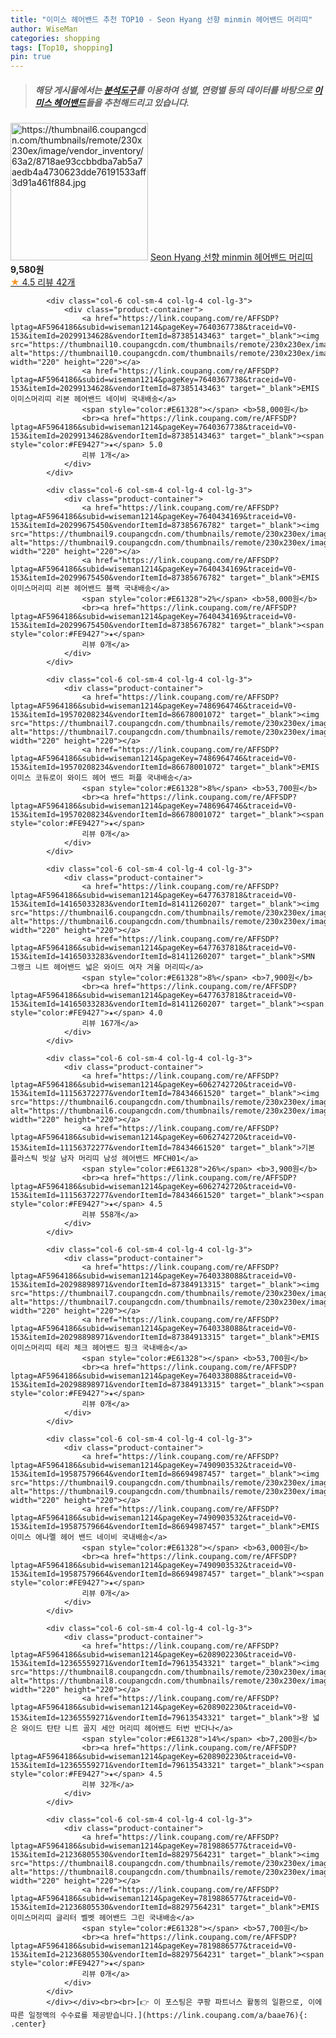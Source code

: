 ```yaml
---
title: "이미스 헤어밴드 추천 TOP10 - Seon Hyang 선향 minmin 헤어밴드 머리띠"
author: WiseMan
categories: shopping
tags: [Top10, shopping]
pin: true
---
```


> ##### 해당 게시물에서는 [**분석도구**](https://itemscout.io/)를 이용하여 **성별**, **연령별** 등의 데이터를 바탕으로 [**이미스 헤어밴드**](https://link.coupang.com/a/baae76)들을 추천해드리고 있습니다.
<div class="container"><div class="row">
            <div class="col-6 col-sm-4 col-lg-4 col-lg-3">
                <div class="product-container">
                    <a href="https://link.coupang.com/re/AFFSDP?lptag=AF5964186&subid=wiseman1214&pageKey=7660224564&traceid=V0-153&itemId=20406110073&vendorItemId=87488319774" target="_blank"><img src="https://thumbnail6.coupangcdn.com/thumbnails/remote/230x230ex/image/vendor_inventory/63a2/8718ae93ccbbdba7ab5a7aedb4a4730623dde76191533aff3d91a461f884.jpg" alt="https://thumbnail6.coupangcdn.com/thumbnails/remote/230x230ex/image/vendor_inventory/63a2/8718ae93ccbbdba7ab5a7aedb4a4730623dde76191533aff3d91a461f884.jpg" width="220" height="220"></a>
                    <a href="https://link.coupang.com/re/AFFSDP?lptag=AF5964186&subid=wiseman1214&pageKey=7660224564&traceid=V0-153&itemId=20406110073&vendorItemId=87488319774" target="_blank">Seon Hyang 선향 minmin 헤어밴드 머리띠</a>
                    <span style="color:#E61328"></span> <b>9,580원</b>
                    <br><a href="https://link.coupang.com/re/AFFSDP?lptag=AF5964186&subid=wiseman1214&pageKey=7660224564&traceid=V0-153&itemId=20406110073&vendorItemId=87488319774" target="_blank"><span style="color:#FE9427">★</span> 4.5
                    리뷰 42개</a>
                </div>
            </div>
            
            <div class="col-6 col-sm-4 col-lg-4 col-lg-3">
                <div class="product-container">
                    <a href="https://link.coupang.com/re/AFFSDP?lptag=AF5964186&subid=wiseman1214&pageKey=7640367738&traceid=V0-153&itemId=20299134628&vendorItemId=87385143463" target="_blank"><img src="https://thumbnail10.coupangcdn.com/thumbnails/remote/230x230ex/image/vendor_inventory/9997/bfe39af30380a2f01de6b576a803d8900a3b176301cd3e13e95f251ff3bb.jpeg" alt="https://thumbnail10.coupangcdn.com/thumbnails/remote/230x230ex/image/vendor_inventory/9997/bfe39af30380a2f01de6b576a803d8900a3b176301cd3e13e95f251ff3bb.jpeg" width="220" height="220"></a>
                    <a href="https://link.coupang.com/re/AFFSDP?lptag=AF5964186&subid=wiseman1214&pageKey=7640367738&traceid=V0-153&itemId=20299134628&vendorItemId=87385143463" target="_blank">EMIS 이미스머리띠 리본 헤어밴드 네이비 국내배송</a>
                    <span style="color:#E61328"></span> <b>58,000원</b>
                    <br><a href="https://link.coupang.com/re/AFFSDP?lptag=AF5964186&subid=wiseman1214&pageKey=7640367738&traceid=V0-153&itemId=20299134628&vendorItemId=87385143463" target="_blank"><span style="color:#FE9427">★</span> 5.0
                    리뷰 1개</a>
                </div>
            </div>
            
            <div class="col-6 col-sm-4 col-lg-4 col-lg-3">
                <div class="product-container">
                    <a href="https://link.coupang.com/re/AFFSDP?lptag=AF5964186&subid=wiseman1214&pageKey=7640434169&traceid=V0-153&itemId=20299675450&vendorItemId=87385676782" target="_blank"><img src="https://thumbnail9.coupangcdn.com/thumbnails/remote/230x230ex/image/vendor_inventory/adf5/54deddf058811ade2dccf6f001d86d8740335bf5be63b18eca3c33c7940e.jpeg" alt="https://thumbnail9.coupangcdn.com/thumbnails/remote/230x230ex/image/vendor_inventory/adf5/54deddf058811ade2dccf6f001d86d8740335bf5be63b18eca3c33c7940e.jpeg" width="220" height="220"></a>
                    <a href="https://link.coupang.com/re/AFFSDP?lptag=AF5964186&subid=wiseman1214&pageKey=7640434169&traceid=V0-153&itemId=20299675450&vendorItemId=87385676782" target="_blank">EMIS 이미스머리띠 리본 헤어밴드 블랙 국내배송</a>
                    <span style="color:#E61328">2%</span> <b>58,000원</b>
                    <br><a href="https://link.coupang.com/re/AFFSDP?lptag=AF5964186&subid=wiseman1214&pageKey=7640434169&traceid=V0-153&itemId=20299675450&vendorItemId=87385676782" target="_blank"><span style="color:#FE9427">★</span> 
                    리뷰 0개</a>
                </div>
            </div>
            
            <div class="col-6 col-sm-4 col-lg-4 col-lg-3">
                <div class="product-container">
                    <a href="https://link.coupang.com/re/AFFSDP?lptag=AF5964186&subid=wiseman1214&pageKey=7486964746&traceid=V0-153&itemId=19570208234&vendorItemId=86678001072" target="_blank"><img src="https://thumbnail7.coupangcdn.com/thumbnails/remote/230x230ex/image/vendor_inventory/c7a1/b111a3ca021a4a9ae2507576b8c18dbc8ddc6d6e642dc3c7d882346de29d.jpeg" alt="https://thumbnail7.coupangcdn.com/thumbnails/remote/230x230ex/image/vendor_inventory/c7a1/b111a3ca021a4a9ae2507576b8c18dbc8ddc6d6e642dc3c7d882346de29d.jpeg" width="220" height="220"></a>
                    <a href="https://link.coupang.com/re/AFFSDP?lptag=AF5964186&subid=wiseman1214&pageKey=7486964746&traceid=V0-153&itemId=19570208234&vendorItemId=86678001072" target="_blank">EMIS 이미스 코듀로이 와이드 헤어 밴드 퍼플 국내배송</a>
                    <span style="color:#E61328">8%</span> <b>53,700원</b>
                    <br><a href="https://link.coupang.com/re/AFFSDP?lptag=AF5964186&subid=wiseman1214&pageKey=7486964746&traceid=V0-153&itemId=19570208234&vendorItemId=86678001072" target="_blank"><span style="color:#FE9427">★</span> 
                    리뷰 0개</a>
                </div>
            </div>
            
            <div class="col-6 col-sm-4 col-lg-4 col-lg-3">
                <div class="product-container">
                    <a href="https://link.coupang.com/re/AFFSDP?lptag=AF5964186&subid=wiseman1214&pageKey=6477637818&traceid=V0-153&itemId=14165033283&vendorItemId=81411260207" target="_blank"><img src="https://thumbnail6.coupangcdn.com/thumbnails/remote/230x230ex/image/vendor_inventory/15f4/fed4c30d19284c861768f314b6dd078c52afca9f078d68adb21ac7817ab1.jpg" alt="https://thumbnail6.coupangcdn.com/thumbnails/remote/230x230ex/image/vendor_inventory/15f4/fed4c30d19284c861768f314b6dd078c52afca9f078d68adb21ac7817ab1.jpg" width="220" height="220"></a>
                    <a href="https://link.coupang.com/re/AFFSDP?lptag=AF5964186&subid=wiseman1214&pageKey=6477637818&traceid=V0-153&itemId=14165033283&vendorItemId=81411260207" target="_blank">SMN 그랭크 니트 헤어밴드 넓은 와이드 여자 겨울 머리띠</a>
                    <span style="color:#E61328">8%</span> <b>7,900원</b>
                    <br><a href="https://link.coupang.com/re/AFFSDP?lptag=AF5964186&subid=wiseman1214&pageKey=6477637818&traceid=V0-153&itemId=14165033283&vendorItemId=81411260207" target="_blank"><span style="color:#FE9427">★</span> 4.0
                    리뷰 167개</a>
                </div>
            </div>
            
            <div class="col-6 col-sm-4 col-lg-4 col-lg-3">
                <div class="product-container">
                    <a href="https://link.coupang.com/re/AFFSDP?lptag=AF5964186&subid=wiseman1214&pageKey=6062742720&traceid=V0-153&itemId=11156372277&vendorItemId=78434661520" target="_blank"><img src="https://thumbnail6.coupangcdn.com/thumbnails/remote/230x230ex/image/vendor_inventory/4e50/a99e1104f0d53a414e9a7867aebe9e5b57932ef97cc36dcab476b7951fb9.jpg" alt="https://thumbnail6.coupangcdn.com/thumbnails/remote/230x230ex/image/vendor_inventory/4e50/a99e1104f0d53a414e9a7867aebe9e5b57932ef97cc36dcab476b7951fb9.jpg" width="220" height="220"></a>
                    <a href="https://link.coupang.com/re/AFFSDP?lptag=AF5964186&subid=wiseman1214&pageKey=6062742720&traceid=V0-153&itemId=11156372277&vendorItemId=78434661520" target="_blank">기본 플라스틱 빗살 남자 머리띠 남성 헤어밴드 MFCH01</a>
                    <span style="color:#E61328">26%</span> <b>3,900원</b>
                    <br><a href="https://link.coupang.com/re/AFFSDP?lptag=AF5964186&subid=wiseman1214&pageKey=6062742720&traceid=V0-153&itemId=11156372277&vendorItemId=78434661520" target="_blank"><span style="color:#FE9427">★</span> 4.5
                    리뷰 558개</a>
                </div>
            </div>
            
            <div class="col-6 col-sm-4 col-lg-4 col-lg-3">
                <div class="product-container">
                    <a href="https://link.coupang.com/re/AFFSDP?lptag=AF5964186&subid=wiseman1214&pageKey=7640338088&traceid=V0-153&itemId=20298898971&vendorItemId=87384913315" target="_blank"><img src="https://thumbnail7.coupangcdn.com/thumbnails/remote/230x230ex/image/vendor_inventory/85c1/ae1bc29162dfaf6080baeb4508b35e819731a3aff3d91dc5e94c3a65e214.jpeg" alt="https://thumbnail7.coupangcdn.com/thumbnails/remote/230x230ex/image/vendor_inventory/85c1/ae1bc29162dfaf6080baeb4508b35e819731a3aff3d91dc5e94c3a65e214.jpeg" width="220" height="220"></a>
                    <a href="https://link.coupang.com/re/AFFSDP?lptag=AF5964186&subid=wiseman1214&pageKey=7640338088&traceid=V0-153&itemId=20298898971&vendorItemId=87384913315" target="_blank">EMIS 이미스머리띠 테리 체크 헤어밴드 핑크 국내배송</a>
                    <span style="color:#E61328"></span> <b>53,700원</b>
                    <br><a href="https://link.coupang.com/re/AFFSDP?lptag=AF5964186&subid=wiseman1214&pageKey=7640338088&traceid=V0-153&itemId=20298898971&vendorItemId=87384913315" target="_blank"><span style="color:#FE9427">★</span> 
                    리뷰 0개</a>
                </div>
            </div>
            
            <div class="col-6 col-sm-4 col-lg-4 col-lg-3">
                <div class="product-container">
                    <a href="https://link.coupang.com/re/AFFSDP?lptag=AF5964186&subid=wiseman1214&pageKey=7490903532&traceid=V0-153&itemId=19587579664&vendorItemId=86694987457" target="_blank"><img src="https://thumbnail9.coupangcdn.com/thumbnails/remote/230x230ex/image/vendor_inventory/2220/8e10fb61dd28a44874a8fd18bfa9933efcb9e1a23ebe5a7030340ed43f04.jpeg" alt="https://thumbnail9.coupangcdn.com/thumbnails/remote/230x230ex/image/vendor_inventory/2220/8e10fb61dd28a44874a8fd18bfa9933efcb9e1a23ebe5a7030340ed43f04.jpeg" width="220" height="220"></a>
                    <a href="https://link.coupang.com/re/AFFSDP?lptag=AF5964186&subid=wiseman1214&pageKey=7490903532&traceid=V0-153&itemId=19587579664&vendorItemId=86694987457" target="_blank">EMIS 이미스 에나멜 헤어 밴드 네이비 국내배송</a>
                    <span style="color:#E61328"></span> <b>63,000원</b>
                    <br><a href="https://link.coupang.com/re/AFFSDP?lptag=AF5964186&subid=wiseman1214&pageKey=7490903532&traceid=V0-153&itemId=19587579664&vendorItemId=86694987457" target="_blank"><span style="color:#FE9427">★</span> 
                    리뷰 0개</a>
                </div>
            </div>
            
            <div class="col-6 col-sm-4 col-lg-4 col-lg-3">
                <div class="product-container">
                    <a href="https://link.coupang.com/re/AFFSDP?lptag=AF5964186&subid=wiseman1214&pageKey=6208902230&traceid=V0-153&itemId=12365559271&vendorItemId=79613543321" target="_blank"><img src="https://thumbnail8.coupangcdn.com/thumbnails/remote/230x230ex/image/vendor_inventory/88cb/ee0a2128de0fb45de1edd25d2bb230f458fcc58ee5a55f10d48e5640f98c.jpg" alt="https://thumbnail8.coupangcdn.com/thumbnails/remote/230x230ex/image/vendor_inventory/88cb/ee0a2128de0fb45de1edd25d2bb230f458fcc58ee5a55f10d48e5640f98c.jpg" width="220" height="220"></a>
                    <a href="https://link.coupang.com/re/AFFSDP?lptag=AF5964186&subid=wiseman1214&pageKey=6208902230&traceid=V0-153&itemId=12365559271&vendorItemId=79613543321" target="_blank">왕 넓은 와이드 탄탄 니트 골지 세안 머리띠 헤어밴드 터번 반다나</a>
                    <span style="color:#E61328">14%</span> <b>7,200원</b>
                    <br><a href="https://link.coupang.com/re/AFFSDP?lptag=AF5964186&subid=wiseman1214&pageKey=6208902230&traceid=V0-153&itemId=12365559271&vendorItemId=79613543321" target="_blank"><span style="color:#FE9427">★</span> 4.5
                    리뷰 32개</a>
                </div>
            </div>
            
            <div class="col-6 col-sm-4 col-lg-4 col-lg-3">
                <div class="product-container">
                    <a href="https://link.coupang.com/re/AFFSDP?lptag=AF5964186&subid=wiseman1214&pageKey=7819886577&traceid=V0-153&itemId=21236805530&vendorItemId=88297564231" target="_blank"><img src="https://thumbnail8.coupangcdn.com/thumbnails/remote/230x230ex/image/vendor_inventory/3875/438fdf68710de4982b5cddb70b834b79893af1faa8b6097d15a218a8976f.jpeg" alt="https://thumbnail8.coupangcdn.com/thumbnails/remote/230x230ex/image/vendor_inventory/3875/438fdf68710de4982b5cddb70b834b79893af1faa8b6097d15a218a8976f.jpeg" width="220" height="220"></a>
                    <a href="https://link.coupang.com/re/AFFSDP?lptag=AF5964186&subid=wiseman1214&pageKey=7819886577&traceid=V0-153&itemId=21236805530&vendorItemId=88297564231" target="_blank">EMIS 이미스머리띠 글리터 벨벳 헤어밴드 그린 국내배송</a>
                    <span style="color:#E61328"></span> <b>57,700원</b>
                    <br><a href="https://link.coupang.com/re/AFFSDP?lptag=AF5964186&subid=wiseman1214&pageKey=7819886577&traceid=V0-153&itemId=21236805530&vendorItemId=88297564231" target="_blank"><span style="color:#FE9427">★</span> 
                    리뷰 0개</a>
                </div>
            </div>
            </div></div><br><br>[👉 이 포스팅은 쿠팡 파트너스 활동의 일환으로, 이에 따른 일정액의 수수료를 제공받습니다.](https://link.coupang.com/a/baae76){: .center}